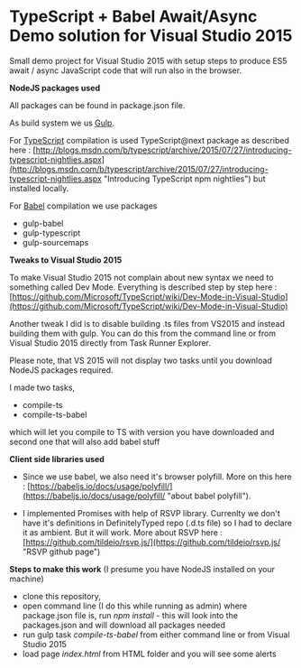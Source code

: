 # TypeScript + Babel Await/Async Demo solution for Visual Studio 2015

Small demo project for Visual Studio 2015 with setup steps to produce ES5 await / async JavaScript code that will run also in the browser.

**NodeJS packages used**

All packages can be found in package.json file.

As build system we us [Gulp](http://gulpjs.com/ "Gulp").

For [TypeScript](www.typescriptlang.org "TypeScript") compilation is used TypeScript@next package as described here : [http://blogs.msdn.com/b/typescript/archive/2015/07/27/introducing-typescript-nightlies.aspx](http://blogs.msdn.com/b/typescript/archive/2015/07/27/introducing-typescript-nightlies.aspx "Introducing TypeScript npm nightlies") but installed locally.

For [Babel](https://babeljs.io/ "Babel") compilation we use packages

- gulp-babel
- gulp-typescript
- gulp-sourcemaps

**Tweaks to Visual Studio 2015**

To make Visual Studio 2015 not complain about new syntax we need to something called Dev Mode. Everything is described step by step here : [https://github.com/Microsoft/TypeScript/wiki/Dev-Mode-in-Visual-Studio](https://github.com/Microsoft/TypeScript/wiki/Dev-Mode-in-Visual-Studio)

Another tweak I did is to disable building .ts files from VS2015 and instead building them with gulp. You can do this from the command line or from Visual Studio 2015 directly from Task Runner Explorer.

Please note, that VS 2015 will not display two tasks until you download NodeJS packages required.

I made two tasks,

- compile-ts 
- compile-ts-babel

which will let you compile to TS with version you have downloaded and second one that will also add babel stuff

**Client side libraries used**

- Since we use babel, we also need it's browser polyfill. More on this here : [https://babeljs.io/docs/usage/polyfill/](https://babeljs.io/docs/usage/polyfill/ "about babel polyfill").
 
- I implemented Promises with help of RSVP library. Currenlty we don't have it's definitions in DefinitelyTyped repo (.d.ts file) so I had to declare it as ambient. But it will work. More about RSVP here : [https://github.com/tildeio/rsvp.js/](https://github.com/tildeio/rsvp.js/ "RSVP github page")  


**Steps to make this work**
(I presume you have NodeJS installed on your machine)

- clone this repository,
- open command line (I do this while running as admin) where package.json file is, run *npm install* - this will look into the packages.json and will download all packages needed
- run gulp task *compile-ts-babel* from either command line or from Visual Studio 2015
- load page *index.html* from HTML folder and you will see some alerts

